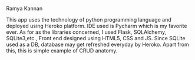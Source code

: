 Ramya Kannan

This app uses the technology of python programming language and deployed using Heroko platform. IDE used is Pycharm which is my favorite ever. As for as the libraries concerned, I used Flask, SQLAlchemy, SQLite3,etc., Front end designed using HTML5, CSS and JS. Since SQLite used as a DB, database may get refreshed everyday by Heroko. Apart from this, this is simple example of CRUD anatomy.
